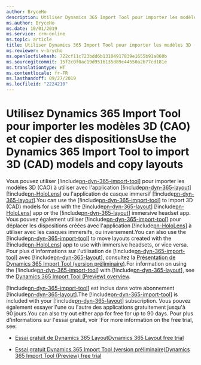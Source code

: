 ```yaml
---
author: BryceHo
description: Utiliser Dynamics 365 Import Tool pour importer les modèles 3D (CAO) et copier les dispositions entre Microsoft HoloLens et les casques immersifs
ms.author: BryceHo
ms.date: 10/01/2019
ms.service: crm-online
ms.topic: article
title: Utiliser Dynamics 365 Import Tool pour importer les modèles 3D (CAO) et copier les dispositions entre Microsoft HoloLens et les casques immersifs
ms.reviewer: v-brycho
ms.openlocfilehash: 722cf11c723bdd6b13104917839e1655b91a860b
ms.sourcegitcommit: 15f2c0f0ac19d9516135d89c44550a2b77cd181e
ms.translationtype: HT
ms.contentlocale: fr-FR
ms.lasthandoff: 09/27/2019
ms.locfileid: "2224210"
---
```

# <a name="use-the-dynamics-365-import-tool-to-import-3d-cad-models-and-copy-layouts"></a><span data-ttu-id="e56ef-103">Utilisez Dynamics 365 Import Tool pour importer les modèles 3D (CAO) et copier des dispositions</span><span class="sxs-lookup"><span data-stu-id="e56ef-103">Use the Dynamics 365 Import Tool to import 3D (CAD) models and copy layouts</span></span>


<span data-ttu-id="e56ef-104">Vous pouvez utiliser [!include[pn-dyn-365-import-tool](../includes/pn-dyn-365-import-tool.md)] pour importer les modèles 3D (CAO) à utiliser avec l'application [!include[pn-dyn-365-layout](../includes/pn-dyn-365-layout.md)] [!include[pn-HoloLens](../includes/pn-HoloLens.md)] ou l'application de casque immersif [!include[pn-dyn-365-layout](../includes/pn-dyn-365-layout.md)].</span><span class="sxs-lookup"><span data-stu-id="e56ef-104">You can use the [!include[pn-dyn-365-import-tool](../includes/pn-dyn-365-import-tool.md)] to import 3D (CAD) models for use with the [!include[pn-dyn-365-layout](../includes/pn-dyn-365-layout.md)] [!include[pn-HoloLens](../includes/pn-HoloLens.md)] app or the [!include[pn-dyn-365-layout](../includes/pn-dyn-365-layout.md)] immersive headset app.</span></span> <span data-ttu-id="e56ef-105">Vous pouvez également utiliser [!include[pn-dyn-365-import-tool](../includes/pn-dyn-365-import-tool.md)] pour déplacer les dispositions créées avec l'application [!include[pn-HoloLens](../includes/pn-HoloLens.md)] à utiliser avec les casques immersifs, ou inversement.</span><span class="sxs-lookup"><span data-stu-id="e56ef-105">You can also use the [!include[pn-dyn-365-import-tool](../includes/pn-dyn-365-import-tool.md)] to move layouts created with the [!include[pn-HoloLens](../includes/pn-HoloLens.md)] app to use with immersive headsets, or vice versa.</span></span> <span data-ttu-id="e56ef-106">Pour plus d'informations sur l'utilisation de [!include[pn-dyn-365-import-tool](../includes/pn-dyn-365-import-tool.md)] avec [!include[pn-dyn-365-layout](../includes/pn-dyn-365-layout.md)], consultez la [Présentation de Dynamics 365 Import Tool (version préliminaire)](https://docs.microsoft.com/dynamics365/mixed-reality/import-tool).</span><span class="sxs-lookup"><span data-stu-id="e56ef-106">For information on using the [!include[pn-dyn-365-import-tool](../includes/pn-dyn-365-import-tool.md)] with [!include[pn-dyn-365-layout](../includes/pn-dyn-365-layout.md)], see the [Dynamics 365 Import Tool (Preview) overview](https://docs.microsoft.com/dynamics365/mixed-reality/import-tool).</span></span>

<span data-ttu-id="e56ef-107">[!include[pn-dyn-365-import-tool](../includes/pn-dyn-365-import-tool.md)] est inclus dans votre abonnement [!include[pn-dyn-365-layout](../includes/pn-dyn-365-layout.md)].</span><span class="sxs-lookup"><span data-stu-id="e56ef-107">The [!include[pn-dyn-365-import-tool](../includes/pn-dyn-365-import-tool.md)] is included with your [!include[pn-dyn-365-layout](../includes/pn-dyn-365-layout.md)] subscription.</span></span> <span data-ttu-id="e56ef-108">Vous pouvez également essayer l'une ou l'autre des applications gratuitement jusqu'à 90 jours.</span><span class="sxs-lookup"><span data-stu-id="e56ef-108">You can also try out either app for free for up to 90 days.</span></span> <span data-ttu-id="e56ef-109">Pour plus d'informations sur l'essai gratuit, voir :</span><span class="sxs-lookup"><span data-stu-id="e56ef-109">For more information on the free trial, see:</span></span>

- [<span data-ttu-id="e56ef-110">Essai gratuit de Dynamics 365 Layout</span><span class="sxs-lookup"><span data-stu-id="e56ef-110">Dynamics 365 Layout free trial</span></span>](try-layout-free.md)

- [<span data-ttu-id="e56ef-111">Essai gratuit Dynamics 365 Import Tool (version préliminaire)</span><span class="sxs-lookup"><span data-stu-id="e56ef-111">Dynamics 365 Import Tool (Preview) free trial</span></span>](https://docs.microsoft.com/dynamics365/mixed-reality/import-tool/try-import-tool-free)


